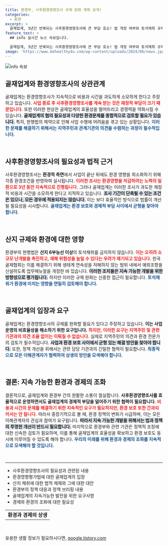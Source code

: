 ```yaml
---
title: 환경부, 사후환경영향조사 규제 완화 계획 공개!
categories:
  - 환경
excerpt: >
  골재업계, 3년간 반복되는 사후환경영향조사에 큰 부담 호소! 법 개정 여부와 토석채취 규제 완화에 대한 논란이 뜨겁다. 환경부의 해명이 이 사안을 어떻게 변화시킬지 주목된다!
feature_text: >
  ## info 실시간 뉴스 속보입니다.

  골재업계, 3년간 반복되는 사후환경영향조사에 큰 부담 호소! 법 개정 여부와 토석채취 규제 완화에 대한 논란이 뜨겁다. 환경부의 해명이 이 사안을 어떻게 변화시킬지 주목된다!
image: 'https://www.behealthy4u.com/wp-content/uploads/2024/06/news.jpg'
---
```


<p><img src="https://www.behealthy4u.com/wp-content/uploads/2024/06/news.jpg" alt="info 속보" /></p>

<h2 data-ke-size="size26">골재업계와 환경영향조사의 상관관계</h2>

<p data-ke-size="size16">골재업계는 환경영향조사가 지속적으로 비용과 시간을 과도하게 소모하게 한다고 주장하고 있습니다. <b><span style="color: #ee2323;">사업 종료 후 사후환경영향조사를 계속 받는 것은 재정적 부담이 크기 때문입니다.</span></b> 또한 이러한 현상은 골재업계의 효율성을 떨어뜨리고 경쟁력을 약화시킬 수 있습니다. <b><span style="background-color: #21538527;">골재업계의 협의 필요성과 다양한 환경문제를 종합적으로 검토할 필요가 있습니다.</span></b> 특히, 현행법의 제약으로 인해 사업 수행에 어려움을 겪고 있는 상황입니다. <b><span style="color: #1a5490;">이러한 문제를 해결하기 위해서는 지역주민과 관계기관의 의견을 수렴하는 과정이 필수적입니다.</span></b></p>

<p data-ke-size="size16">&nbsp;</p>

<h2 data-ke-size="size26">사후환경영향조사의 필요성과 법적 근거</h2>

<p data-ke-size="size16">사후환경영향조사는 <b>환경적 측면</b>에서 사업이 끝난 뒤에도 환경 영향을 최소화하기 위해 각종 환경조건을 반영하여 실시됩니다. <b><span style="color: #ee2323;">이러한 조사는 환경영향을 저감하려는 노력의 일환으로 3년 동안 지속적으로 진행됩니다.</span></b> 그러나 골재업계는 이러한 조사가 과도한 재정적 비용과 시간을 소모하게 한다고 지적하고 있습니다. <b><span style="background-color: #21538527;">조사 기간이 단축될 수 있는 조건은 있으나, 모든 경우에 적용되지는 않습니다.</span></b> 이는 보다 효율적인 방식으로 법률이 개선될 필요성을 시사합니다. <b><span style="color: #1a5490;">골재업계는 환경 보호와 경제적 부담 사이에서 균형을 찾아야 합니다.</span></b></p>

<p data-ke-size="size16">&nbsp;</p>

<h2 data-ke-size="size26">산지 규제와 환경에 대한 영향</h2>

<p data-ke-size="size16">환경부의 현행법은 <b>산지 6부능선 이상</b>의 토석채취를 금지하지 않습니다. <b><span style="color: #ee2323;">이는 오히려 소규모 난개발을 촉진하고, 재해 위험성을 높일 수 있다는 우려가 제기되고 있습니다.</span></b> 한국골재협회는 이를 해결하기 위해 생태계 연속성을 저해하지 않는 범위 내에서 예외조항을 신설하도록 업무매뉴얼을 개정한 바 있습니다. <b><span style="background-color: #21538527;">이러한 조치들은 지속 가능한 개발을 위한 방향성으로 평가됩니다.</span></b> 하지만 이러한 규제 완화는 신중한 접근이 필요합니다. <b><span style="color: #1a5490;">토석채취가 환경에 미치는 영향을 면밀히 검토해야 합니다.</span></b></p>

<p data-ke-size="size16">&nbsp;</p>

<h2 data-ke-size="size26">골재업계의 입장과 요구</h2>

<p data-ke-size="size16">골재업계는 환경영향조사의 규제를 완화할 필요가 있다고 주장하고 있습니다. <b>이는 사업 운영의 비효율성을 해소하기 위한 요구입니다.</b> <b><span style="color: #ee2323;">하지만, 이러한 요구는 지역주민 및 관련 기관과의 의견 조율 없이는 이뤄질 수 없습니다.</span></b> 실제로 지역주민의 의견과 환경 전문가의 검토가 필수적입니다. <b><span style="background-color: #21538527;">사업과 환경 보호 사이에서 균형 있는 해결 방안을 찾아야 합니다.</span></b> 또한, 정책 개선을 위해서는 관련 담당 기관과의 긴밀한 협력이 필요합니다. <b><span style="color: #1a5490;">최종적으로 모든 이해관계자가 협력하여 상생의 방안을 모색해야 합니다.</span></b></p>

<p data-ke-size="size16">&nbsp;</p>

<h2 data-ke-size="size26">결론: 지속 가능한 환경과 경제의 조화</h2>

<p data-ke-size="size16">결론적으로, 골재업계와 환경부 간의 원활한 소통이 절실합니다. <b>사후환경영향조사를 효율적으로 운영하면서도 골재업계의 경제적 부담을 덜어주기 위한 협력이 필요합니다.</b> <b><span style="color: #ee2323;">비용과 시간의 문제를 해결하기 위한 지속적인 요구가 필요하지만, 환경 보호 또한 간과되어서는 안 됩니다.</span></b> 따라서 중장기적으로 볼 때, 환경 정책의 변화가 시급하며, 이는 모든 이해관계자의 관심과 참여가 요구됩니다. <b><span style="background-color: #21538527;">따라서 지속 가능한 개발을 위해서는 법과 정책의 투명한 개선이 반드시 필요합니다.</span></b> 마지막으로 환경부와 관련 기관은 정책적 조정에 대한 신속한 검토가 필요하며, 이를 통해 골재업계의 효율성을 확보하고 환경 보호도 동시에 이루어질 수 있도록 해야 합니다. <b><span style="color: #1a5490;">우리의 미래를 위해 환경과 경제의 조화를 지속적으로 모색해야 할 것입니다.</span></b></p>

<p data-ke-size="size16">&nbsp;</p> 

<hr />

<ul>
    <li>사후환경영향조사의 필요성과 관련된 내용</li>
    <li>환경영향평가법에 대한 골재업계의 입장</li>
    <li>산지 채취에 대한 법적 제재와 그에 대한 대안</li>
    <li>환경부의 정책 대응과 정책 브리핑 내용</li>
    <li>골재업계의 지속가능한 발전을 위한 요구사항</li>
    <li>경제와 환경의 조화에 대한 필요성</li>
</ul>

<table>
    <tr>
        <td style="text-align: center; height: 17px;"><b>환경과 경제의 상생</b></td>
    </tr>
</table> 

<p data-ke-size="size16">&nbsp;</p>
유용한 생활 정보가 필요하시다면, <a href="https://qoogle.tistory.com" rel="dofollow">qoogle.tistory.com</a>


